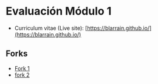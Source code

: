 
# Evaluación Módulo 1

- Curriculum vitae (Live site): [https://blarrain.github.io/](https://blarrain.github.io/)

## Forks

- [Fork 1](https://github.com/blarrain/greyw01f.github.io)
- [fork 2](https://github.com/blarrain/BParada90.github.io)